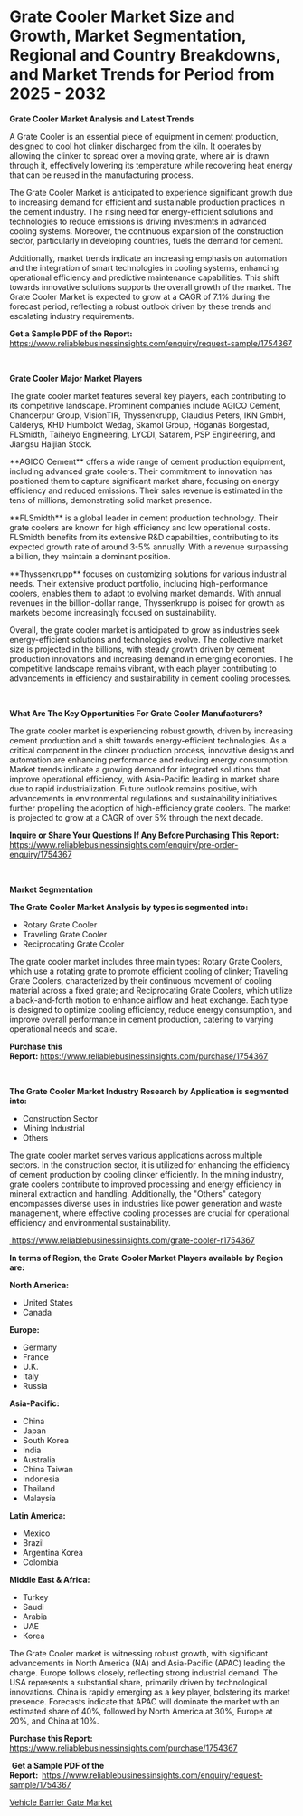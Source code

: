 <p><h1>Grate Cooler Market Size and Growth, Market Segmentation, Regional and Country Breakdowns, and Market Trends for Period from 2025 -  2032</h1></p><p><strong>Grate Cooler Market Analysis and Latest Trends</strong></p>
<p><p>A Grate Cooler is an essential piece of equipment in cement production, designed to cool hot clinker discharged from the kiln. It operates by allowing the clinker to spread over a moving grate, where air is drawn through it, effectively lowering its temperature while recovering heat energy that can be reused in the manufacturing process. </p><p>The Grate Cooler Market is anticipated to experience significant growth due to increasing demand for efficient and sustainable production practices in the cement industry. The rising need for energy-efficient solutions and technologies to reduce emissions is driving investments in advanced cooling systems. Moreover, the continuous expansion of the construction sector, particularly in developing countries, fuels the demand for cement. </p><p>Additionally, market trends indicate an increasing emphasis on automation and the integration of smart technologies in cooling systems, enhancing operational efficiency and predictive maintenance capabilities. This shift towards innovative solutions supports the overall growth of the market. The Grate Cooler Market is expected to grow at a CAGR of 7.1% during the forecast period, reflecting a robust outlook driven by these trends and escalating industry requirements.</p></p>
<p><strong>Get a Sample PDF of the Report:&nbsp;</strong> <a href="https://www.reliablebusinessinsights.com/enquiry/request-sample/1754367?utm_campaign=2789&utm_medium=2&utm_source=Github&utm_content=ia&utm_term=10042025&utm_id=grate-cooler">https://www.reliablebusinessinsights.com/enquiry/request-sample/1754367</a></p>
<p>&nbsp;</p>
<p><strong>Grate Cooler Major Market Players</strong></p>
<p><p>The grate cooler market features several key players, each contributing to its competitive landscape. Prominent companies include AGICO Cement, Chanderpur Group, VisionTIR, Thyssenkrupp, Claudius Peters, IKN GmbH, Calderys, KHD Humboldt Wedag, Skamol Group, Höganäs Borgestad, FLSmidth, Taiheiyo Engineering, LYCDI, Satarem, PSP Engineering, and Jiangsu Haijian Stock.</p><p>**AGICO Cement** offers a wide range of cement production equipment, including advanced grate coolers. Their commitment to innovation has positioned them to capture significant market share, focusing on energy efficiency and reduced emissions. Their sales revenue is estimated in the tens of millions, demonstrating solid market presence.</p><p>**FLSmidth** is a global leader in cement production technology. Their grate coolers are known for high efficiency and low operational costs. FLSmidth benefits from its extensive R&D capabilities, contributing to its expected growth rate of around 3-5% annually. With a revenue surpassing a billion, they maintain a dominant position.</p><p>**Thyssenkrupp** focuses on customizing solutions for various industrial needs. Their extensive product portfolio, including high-performance coolers, enables them to adapt to evolving market demands. With annual revenues in the billion-dollar range, Thyssenkrupp is poised for growth as markets become increasingly focused on sustainability.</p><p>Overall, the grate cooler market is anticipated to grow as industries seek energy-efficient solutions and technologies evolve. The collective market size is projected in the billions, with steady growth driven by cement production innovations and increasing demand in emerging economies. The competitive landscape remains vibrant, with each player contributing to advancements in efficiency and sustainability in cement cooling processes.</p></p>
<p>&nbsp;</p>
<p><strong>What Are The Key Opportunities For Grate Cooler Manufacturers?</strong></p>
<p><p>The grate cooler market is experiencing robust growth, driven by increasing cement production and a shift towards energy-efficient technologies. As a critical component in the clinker production process, innovative designs and automation are enhancing performance and reducing energy consumption. Market trends indicate a growing demand for integrated solutions that improve operational efficiency, with Asia-Pacific leading in market share due to rapid industrialization. Future outlook remains positive, with advancements in environmental regulations and sustainability initiatives further propelling the adoption of high-efficiency grate coolers. The market is projected to grow at a CAGR of over 5% through the next decade.</p></p>
<p><strong>Inquire or Share Your Questions If Any Before Purchasing This Report:</strong> <a href="https://www.reliablebusinessinsights.com/enquiry/pre-order-enquiry/1754367?utm_campaign=2789&utm_medium=2&utm_source=Github&utm_content=ia&utm_term=10042025&utm_id=grate-cooler">https://www.reliablebusinessinsights.com/enquiry/pre-order-enquiry/1754367</a></p>
<p>&nbsp;</p>
<p><strong>Market Segmentation</strong></p>
<p><strong>The Grate Cooler Market Analysis by types is segmented into:</strong></p>
<p><ul><li>Rotary Grate Cooler</li><li>Traveling Grate Cooler</li><li>Reciprocating Grate Cooler</li></ul></p>
<p><p>The grate cooler market includes three main types: Rotary Grate Coolers, which use a rotating grate to promote efficient cooling of clinker; Traveling Grate Coolers, characterized by their continuous movement of cooling material across a fixed grate; and Reciprocating Grate Coolers, which utilize a back-and-forth motion to enhance airflow and heat exchange. Each type is designed to optimize cooling efficiency, reduce energy consumption, and improve overall performance in cement production, catering to varying operational needs and scale.</p></p>
<p><strong>Purchase this Report:&nbsp;</strong><a href="https://www.reliablebusinessinsights.com/purchase/1754367?utm_campaign=2789&utm_medium=2&utm_source=Github&utm_content=ia&utm_term=10042025&utm_id=grate-cooler">https://www.reliablebusinessinsights.com/purchase/1754367</a></p>
<p>&nbsp;</p>
<p><strong>The Grate Cooler Market Industry Research by Application is segmented into:</strong></p>
<p><ul><li>Construction Sector</li><li>Mining Industrial</li><li>Others</li></ul></p>
<p><p>The grate cooler market serves various applications across multiple sectors. In the construction sector, it is utilized for enhancing the efficiency of cement production by cooling clinker efficiently. In the mining industry, grate coolers contribute to improved processing and energy efficiency in mineral extraction and handling. Additionally, the "Others" category encompasses diverse uses in industries like power generation and waste management, where effective cooling processes are crucial for operational efficiency and environmental sustainability.</p></p>
<p><a href="https://www.reliablebusinessinsights.com/grate-cooler-r1754367?utm_campaign=2789&utm_medium=2&utm_source=Github&utm_content=ia&utm_term=10042025&utm_id=grate-cooler">&nbsp;https://www.reliablebusinessinsights.com/grate-cooler-r1754367</a></p>
<p><strong>In terms of Region, the Grate Cooler Market Players available by Region are:</strong></p>
<p>
    <p> <strong> North America: </strong>
        <ul>
            <li>United States</li>
            <li>Canada</li>
        </ul>
        </p> 
    <p> <strong> Europe: </strong>
        <ul>
            <li>Germany</li>
            <li>France</li>
            <li>U.K.</li>
            <li>Italy</li>
            <li>Russia</li>
        </ul>
        </p> 
    <p> <strong> Asia-Pacific: </strong>
        <ul>
            <li>China</li>
            <li>Japan</li>
            <li>South Korea</li>
            <li>India</li>
            <li>Australia</li>
            <li>China Taiwan</li>
            <li>Indonesia</li>
            <li>Thailand</li>
            <li>Malaysia</li>
        </ul>
        </p> 
    <p> <strong> Latin America: </strong>
        <ul>
            <li>Mexico</li>
            <li>Brazil</li>
            <li>Argentina Korea</li>
            <li>Colombia</li>
        </ul>
        </p> 
    <p> <strong> Middle East & Africa: </strong>
        <ul>
            <li>Turkey</li>
            <li>Saudi</li>
            <li>Arabia</li>
            <li>UAE</li>
            <li>Korea</li>
        </ul>
    </p>
    </p>
<p><p>The Grate Cooler market is witnessing robust growth, with significant advancements in North America (NA) and Asia-Pacific (APAC) leading the charge. Europe follows closely, reflecting strong industrial demand. The USA represents a substantial share, primarily driven by technological innovations. China is rapidly emerging as a key player, bolstering its market presence. Forecasts indicate that APAC will dominate the market with an estimated share of 40%, followed by North America at 30%, Europe at 20%, and China at 10%.</p></p>
<p><strong>Purchase this Report: </strong><a href="https://www.reliablebusinessinsights.com/purchase/1754367?utm_campaign=2789&utm_medium=2&utm_source=Github&utm_content=ia&utm_term=10042025&utm_id=grate-cooler">https://www.reliablebusinessinsights.com/purchase/1754367</a></p>
<p>&nbsp;<strong>Get a Sample PDF of the Report:&nbsp;&nbsp;</strong><a href="https://www.reliablebusinessinsights.com/enquiry/request-sample/1754367?utm_campaign=2789&utm_medium=2&utm_source=Github&utm_content=ia&utm_term=10042025&utm_id=grate-cooler">https://www.reliablebusinessinsights.com/enquiry/request-sample/1754367</a></p>
<p><strong></strong></p>
<p><p><a href="https://github.com/stunzkocotpv/Market-Research-Report-List-1/blob/main/vehicle-barrier-gate-market.md?utm_campaign=2789&utm_medium=2&utm_source=Github&utm_content=ia&utm_term=10042025&utm_id=grate-cooler">Vehicle Barrier Gate Market</a></p></p>